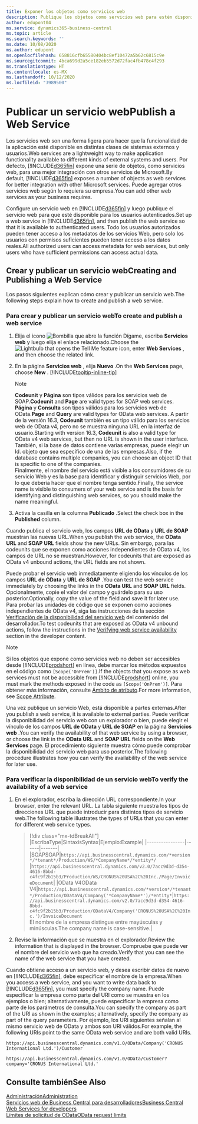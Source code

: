 ```yaml
---
title: Exponer los objetos como servicios web
description: Publique los objetos como servicios web para estén disponibles inmediatamente para la solución Business Central.
author: edupont04
ms.service: dynamics365-business-central
ms.topic: article
ms.search.keywords: ''
ms.date: 10/08/2020
ms.author: edupont
ms.openlocfilehash: 658816cfb65580404bc8ef10472a5b62c6815c9e
ms.sourcegitcommit: 4bca699d2a5ce182eb5572d72fac4fb478c4f293
ms.translationtype: HT
ms.contentlocale: es-MX
ms.lasthandoff: 10/12/2020
ms.locfileid: "3989500"
---
```

# <a name="publish-a-web-service"></a><span data-ttu-id="71e65-103">Publicar un servicio web</span><span class="sxs-lookup"><span data-stu-id="71e65-103">Publish a Web Service</span></span>

<span data-ttu-id="71e65-104">Los servicios web son una forma ligera para hacer que la funcionalidad de la aplicación esté disponible en distintas clases de sistemas externos y usuarios.</span><span class="sxs-lookup"><span data-stu-id="71e65-104">Web services are a lightweight way to make application functionality available to different kinds of external systems and users.</span></span> <span data-ttu-id="71e65-105">Por defecto, [!INCLUDE[d365fin](includes/d365fin_md.md)] expone una serie de objetos, como servicios web, para una mejor integración con otros servicios de Microsoft.</span><span class="sxs-lookup"><span data-stu-id="71e65-105">By default, [!INCLUDE[d365fin](includes/d365fin_md.md)] exposes a number of objects as web services for better integration with other Microsoft services.</span></span> <span data-ttu-id="71e65-106">Puede agregar otros servicios web según lo requiera su empresa.</span><span class="sxs-lookup"><span data-stu-id="71e65-106">You can add other web services as your business requires.</span></span>  

<span data-ttu-id="71e65-107">Configure un servicio web en [!INCLUDE[d365fin](includes/d365fin_md.md)] y luego publique el servicio web para que esté disponible para los usuarios autenticados.</span><span class="sxs-lookup"><span data-stu-id="71e65-107">Set up a web service in [!INCLUDE[d365fin](includes/d365fin_md.md)], and then publish the web service so that it is available to authenticated users.</span></span> <span data-ttu-id="71e65-108">Todo los usuarios autorizados pueden tener acceso a los metadatos de los servicios Web, pero solo los usuarios con permisos suficientes pueden tener acceso a los datos reales.</span><span class="sxs-lookup"><span data-stu-id="71e65-108">All authorized users can access metadata for web services, but only users who have sufficient permissions can access actual data.</span></span>  

## <a name="creating-and-publishing-a-web-service"></a><span data-ttu-id="71e65-109">Crear y publicar un servicio web</span><span class="sxs-lookup"><span data-stu-id="71e65-109">Creating and Publishing a Web Service</span></span>

<span data-ttu-id="71e65-110">Los pasos siguientes explican cómo crear y publicar un servicio web.</span><span class="sxs-lookup"><span data-stu-id="71e65-110">The following steps explain how to create and publish a web service.</span></span>  

### <a name="to-create-and-publish-a-web-service"></a><span data-ttu-id="71e65-111">Para crear y publicar un servicio web</span><span class="sxs-lookup"><span data-stu-id="71e65-111">To create and publish a web service</span></span>  

1. <span data-ttu-id="71e65-112">Elija el icono ![Bombilla que abre la función Dígame](media/ui-search/search_small.png "Dígame qué desea hacer"), escriba **Servicios web** y luego elija el enlace relacionado.</span><span class="sxs-lookup"><span data-stu-id="71e65-112">Choose the ![Lightbulb that opens the Tell Me feature](media/ui-search/search_small.png "Tell me what you want to do") icon, enter **Web Services** , and then choose the related link.</span></span>  
2. <span data-ttu-id="71e65-113">En la página **Servicios web** , elija **Nuevo** .</span><span class="sxs-lookup"><span data-stu-id="71e65-113">On the **Web Services** page, choose **New** .</span></span> [!INCLUDE[tooltip-inline-tip](includes/tooltip-inline-tip_md.md)]  

    > [!NOTE]  
    > <span data-ttu-id="71e65-114">**Codeunit** y **Página** son tipos válidos para los servicios web de SOAP.</span><span class="sxs-lookup"><span data-stu-id="71e65-114">**Codeunit** and **Page** are valid types for SOAP web services.</span></span> <span data-ttu-id="71e65-115">**Página** y **Consulta** son tipos válidos para los servicios web de OData.</span><span class="sxs-lookup"><span data-stu-id="71e65-115">**Page** and **Query** are valid types for OData web services.</span></span> <span data-ttu-id="71e65-116">A partir de la versión 16.3, **Codeunit** también es un tipo válido para los servicios web de OData v4, pero no se muestra ninguna URL en la interfaz de usuario.</span><span class="sxs-lookup"><span data-stu-id="71e65-116">Starting with version 16.3, **Codeunit** is also a valid type for OData v4 web services, but then no URL is shown in the user interface.</span></span> <span data-ttu-id="71e65-117">También, si la base de datos contiene varias empresas, puede elegir un Id. objeto que sea específico de una de las empresas.</span><span class="sxs-lookup"><span data-stu-id="71e65-117">Also, if the database contains multiple companies, you can choose an object ID that is specific to one of the companies.</span></span>  
    > <span data-ttu-id="71e65-118">Finalmente, el nombre del servicio está visible a los consumidores de su servicio Web y es la base para identificar y distinguir servicios Web, por lo que debería hacer que el nombre tenga sentido.</span><span class="sxs-lookup"><span data-stu-id="71e65-118">Finally, the service name is visible to consumers of your web service and is the basis for identifying and distinguishing web services, so you should make the name meaningful.</span></span>

3. <span data-ttu-id="71e65-119">Activa la casilla en la columna **Publicado** .</span><span class="sxs-lookup"><span data-stu-id="71e65-119">Select the check box in the **Published** column.</span></span>  

<span data-ttu-id="71e65-120">Cuando publica el servicio web, los campos **URL de OData** y **URL de SOAP** muestran las nuevas URL.</span><span class="sxs-lookup"><span data-stu-id="71e65-120">When you publish the web service, the **OData URL** and **SOAP URL** fields show the new URLs.</span></span> <span data-ttu-id="71e65-121">Sin embargo, para las codeunits que se exponen como acciones independientes de OData v4, los campos de URL no se muestran.</span><span class="sxs-lookup"><span data-stu-id="71e65-121">However, for codeunits that are exposed as OData v4 unbound actions, the URL fields are not shown.</span></span>  

<span data-ttu-id="71e65-122">Puede probar el servicio web inmediatamente eligiendo los vínculos de los campos **URL de OData** y **URL de SOAP** .</span><span class="sxs-lookup"><span data-stu-id="71e65-122">You can test the web service immediately by choosing the links in the **OData URL** and **SOAP URL** fields.</span></span> <span data-ttu-id="71e65-123">Opcionalmente, copie el valor del campo y guárdelo para su uso posterior.</span><span class="sxs-lookup"><span data-stu-id="71e65-123">Optionally, copy the value of the field and save it for later use.</span></span> <span data-ttu-id="71e65-124">Para probar las unidades de código que se exponen como acciones independientes de OData v4, siga las instrucciones de la sección [Verificación de la disponibilidad del servicio web](/dynamics365/business-central/dev-itpro/developer/devenv-creating-and-interacting-with-odatav4-unbound-action#verifying-web-service-availability) del contenido del desarrollador.</span><span class="sxs-lookup"><span data-stu-id="71e65-124">To test codeunits that are exposed as OData v4 unbound actions, follow the instructions in the [Verifying web service availability](/dynamics365/business-central/dev-itpro/developer/devenv-creating-and-interacting-with-odatav4-unbound-action#verifying-web-service-availability) section in the developer content.</span></span>

> [!NOTE]
> <span data-ttu-id="71e65-125">Si los objetos que expone como servicios web no deben ser accesibles desde [!INCLUDE[prodshort](includes/prodshort.md)] en línea, debe marcar los métodos expuestos en el código como `[Scope('OnPrem')]`.</span><span class="sxs-lookup"><span data-stu-id="71e65-125">If the objects that you expose as web services must not be accessible from [!INCLUDE[prodshort](includes/prodshort.md)] online, you must mark the methods exposed in the code as `[Scope('OnPrem')]`.</span></span> <span data-ttu-id="71e65-126">Para obtener más información, consulte [Ámbito de atributo](/dynamics365/business-central/dev-itpro/developer/methods/devenv-scope-attribute).</span><span class="sxs-lookup"><span data-stu-id="71e65-126">For more information, see [Scope Attribute](/dynamics365/business-central/dev-itpro/developer/methods/devenv-scope-attribute).</span></span>

<span data-ttu-id="71e65-127">Una vez publique un servicio Web, está disponible a partes externas.</span><span class="sxs-lookup"><span data-stu-id="71e65-127">After you publish a web service, it is available to external parties.</span></span> <span data-ttu-id="71e65-128">Puede verificar la disponibilidad del servicio web con un explorador o bien, puede elegir el vínculo de los campos **URL de OData** y **URL de SOAP** en la página **Servicios web** .</span><span class="sxs-lookup"><span data-stu-id="71e65-128">You can verify the availability of that web service by using a browser, or choose the link in the **OData URL** and **SOAP URL** fields on the **Web Services** page.</span></span> <span data-ttu-id="71e65-129">El procedimiento siguiente muestra cómo puede comprobar la disponibilidad del servicio web para uso posterior.</span><span class="sxs-lookup"><span data-stu-id="71e65-129">The following procedure illustrates how you can verify the availability of the web service for later use.</span></span>  

### <a name="to-verify-the-availability-of-a-web-service"></a><span data-ttu-id="71e65-130">Para verificar la disponibilidad de un servicio web</span><span class="sxs-lookup"><span data-stu-id="71e65-130">To verify the availability of a web service</span></span>  

1. <span data-ttu-id="71e65-131">En el explorador, escriba la dirección URL correspondiente.</span><span class="sxs-lookup"><span data-stu-id="71e65-131">In your browser, enter the relevant URL.</span></span> <span data-ttu-id="71e65-132">La tabla siguiente muestra los tipos de direcciones URL que puede introducir para distintos tipos de servicio web.</span><span class="sxs-lookup"><span data-stu-id="71e65-132">The following table illustrates the types of URLs that you can enter for different web service types.</span></span>  

    > [!div class="mx-tdBreakAll"]
    > |<span data-ttu-id="71e65-133">Escriba</span><span class="sxs-lookup"><span data-stu-id="71e65-133">Type</span></span>|<span data-ttu-id="71e65-134">Sintaxis</span><span class="sxs-lookup"><span data-stu-id="71e65-134">Syntax</span></span>|<span data-ttu-id="71e65-135">Ejemplo:</span><span class="sxs-lookup"><span data-stu-id="71e65-135">Example</span></span>|
    > |----------------|------|-------|
    > |<span data-ttu-id="71e65-136">SOAP</span><span class="sxs-lookup"><span data-stu-id="71e65-136">SOAP</span></span>|`https://api.businesscentral.dynamics.com/*version*/*tenant*/Production/WS/*CompanyName*/*entity*/` |`https://api.businesscentral.dynamics.com/v2.0/7acc9d3d-d354-4616-8bbd-c4fc9f2b15b3/Production/WS/CRONUS%20USA%2C%20Inc./Page/InvoiceDocument`|
    > |<span data-ttu-id="71e65-137">OData V4</span><span class="sxs-lookup"><span data-stu-id="71e65-137">OData V4</span></span>|`https://api.businesscentral.dynamics.com/*version*/*tenant*/Production/ODataV4/Company('*CompanyName*')/*entity*`|`https://api.businesscentral.dynamics.com/v2.0/7acc9d3d-d354-4616-8bbd-c4fc9f2b15b3/Production/ODataV4/Company('CRONUS%20USA%2C%20Inc.')/InvoiceDocument`<br/>    <span data-ttu-id="71e65-138">El nombre de la empresa distingue entre mayúsculas y minúsculas.</span><span class="sxs-lookup"><span data-stu-id="71e65-138">The company name is case-sensitive.</span></span>|

2. <span data-ttu-id="71e65-139">Revise la información que se muestra en el explorador.</span><span class="sxs-lookup"><span data-stu-id="71e65-139">Review the information that is displayed in the browser.</span></span> <span data-ttu-id="71e65-140">Compruebe que puede ver el nombre del servicio web que ha creado.</span><span class="sxs-lookup"><span data-stu-id="71e65-140">Verify that you can see the name of the web service that you have created.</span></span>  

<span data-ttu-id="71e65-141">Cuando obtiene acceso a un servicio web, y desea escribir datos de nuevo en [!INCLUDE[d365fin](includes/d365fin_md.md)], debe especificar el nombre de la empresa.</span><span class="sxs-lookup"><span data-stu-id="71e65-141">When you access a web service, and you want to write data back to [!INCLUDE[d365fin](includes/d365fin_md.md)], you must specify the company name.</span></span> <span data-ttu-id="71e65-142">Puede especificar la empresa como parte del URI como se muestra en los ejemplos o bien; alternativamente, puede especificar la empresa como parte de los parámetros de consulta.</span><span class="sxs-lookup"><span data-stu-id="71e65-142">You can specify the company as part of the URI as shown in the examples; alternatively, specify the company as part of the query parameters.</span></span> <span data-ttu-id="71e65-143">Por ejemplo, los URI siguientes señalan al mismo servicio web de OData y ambos son URI válidos.</span><span class="sxs-lookup"><span data-stu-id="71e65-143">For example, the following URIs point to the same OData web service and are both valid URIs.</span></span>  

```
https://api.businesscentral.dynamics.com/v1.0/OData/Company('CRONUS International Ltd.')/Customer  
```

```
https://api.businesscentral.dynamics.com/v1.0/OData/Customer?company='CRONUS International Ltd.'  
```

## <a name="see-also"></a><span data-ttu-id="71e65-144">Consulte también</span><span class="sxs-lookup"><span data-stu-id="71e65-144">See Also</span></span>

[<span data-ttu-id="71e65-145">Administración</span><span class="sxs-lookup"><span data-stu-id="71e65-145">Administration</span></span>](admin-setup-and-administration.md)  
[<span data-ttu-id="71e65-146">Servicios web de Business Central para desarrolladores</span><span class="sxs-lookup"><span data-stu-id="71e65-146">Business Central Web Services for developers</span></span>](/dynamics365/business-central/dev-itpro/webservices/web-services)  
[<span data-ttu-id="71e65-147">Límites de solicitud de OData</span><span class="sxs-lookup"><span data-stu-id="71e65-147">OData request limits</span></span>](/dynamics365/business-central/dev-itpro/administration/operational-limits-online#ODataServices)  
